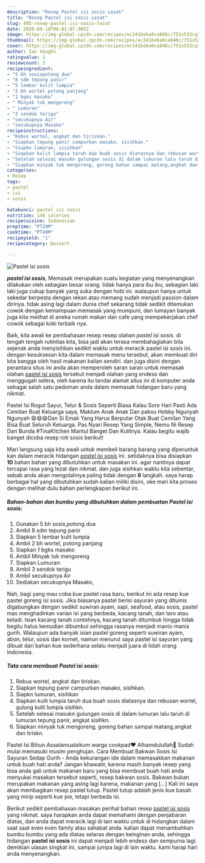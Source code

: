 ```yaml
---
description: "Resep Pastel isi sosis Lezat"
title: "Resep Pastel isi sosis Lezat"
slug: 405-resep-pastel-isi-sosis-lezat
date: 2020-09-18T06:01:07.905Z
image: https://img-global.cpcdn.com/recipes/ec341beba0ca846c/751x532cq70/pastel-isi-sosis-foto-resep-utama.jpg
thumbnail: https://img-global.cpcdn.com/recipes/ec341beba0ca846c/751x532cq70/pastel-isi-sosis-foto-resep-utama.jpg
cover: https://img-global.cpcdn.com/recipes/ec341beba0ca846c/751x532cq70/pastel-isi-sosis-foto-resep-utama.jpg
author: Ian Vaughn
ratingvalue: 3
reviewcount: 3
recipeingredient:
- "5 bh sosispotong dua"
- "8 sdm tepung panir"
- "5 lembar kulit lumpia"
- "2 bh wortel potong panjang"
- "1 bgks masako"
- " Minyak tuk mengoreng"
- " Lumuran"
- "3 sendok terigu"
- "secukupnya Air"
- "secukupnya Masako"
recipeinstructions:
- "Rebus wortel, angkat dan tiriskan."
- "Siapkan tepung panir campurkan masako, sisihkan."
- "Siapkn lumuran, sisihkan"
- "Siapkan kulit lumpia taruh dua buah sosis diatasnya dan rebusan wortel, gulung kulit lumpia sisihkn."
- "Setelah selesai masukn gulungan sosis di dalam lumuran lalu taruh di lumuran tepung panir, angkat sisihkn."
- "Siapkan minyak tuk mengoreng, goreng bahan sampai matang,angkat dan tiriskn."
categories:
- Resep
tags:
- pastel
- isi
- sosis

katakunci: pastel isi sosis 
nutrition: 148 calories
recipecuisine: Indonesian
preptime: "PT29M"
cooktime: "PT49M"
recipeyield: "1"
recipecategory: Dessert

---
```



![Pastel isi sosis](https://img-global.cpcdn.com/recipes/ec341beba0ca846c/751x532cq70/pastel-isi-sosis-foto-resep-utama.jpg)

<b><i>pastel isi sosis</i></b>, Memasak merupakan suatu kegiatan yang menyenangkan dilakukan oleh sebagian besar orang. tidak hanya para ibu ibu, sebagian laki laki juga cukup banyak yang suka dengan hobi ini. walaupun hanya untuk sekedar berpesta dengan rekan atau memang sudah menjadi passion dalam dirinya. tidak asing lagi dalam dunia chef sekarang tidak sedikit ditemukan cowok dengan kemampuan memasak yang mumpuni, dan lumayan banyak juga kita melihat di aneka rumah makan dan cafe yang mempekerjakan chef cowok sebagai koki terbaik nya.

Baik, kita awali ke pembahasan resep resep olahan <i>pastel isi sosis</i>. di tengah tengah rutinitas kita, bisa jadi akan terasa membahagiakan bila sejenak anda menyisihkan sedikit waktu untuk meracik pastel isi sosis ini. dengan kesuksesan kita dalam memasak menu tersebut, akan membuat diri kita bangga oleh hasil makanan kalian sendiri. dan juga disini dengan perantara situs ini anda akan memperoleh saran saran untuk memasak olahan <u>pastel isi sosis</u> tersebut menjadi olahan yang endess dan menggugah selera, oleh karena itu tandai alamat situs ini di komputer anda sebagai salah satu pedoman anda dalam memasak hidangan baru yang nikmat.

Pastel Isi Rogut Sayur, Telur &amp; Sosis Seperti Biasa Kalau Sore Hari Pasti Ada Cemilan Buat Keluarga saya, Maklum Anak Anak Dan paksu Hobby Ngunyah Ngunyah 😄😄😄Dan Si Emak Yang Harus Berputar Otak Buat Cemilan Yang Bisa Buat Seluruh Keluarga. Pas Nyari Resep Yang Simple, Nemu Ni Resep Dari Bunda #TinaKitchen Mantul Banget Dan Kulitnya. Kalau begitu wajib banget dicoba resep roti sosis berikut!


Mari langsung saja kita awali untuk membeli barang barang yang diperuntuk kan dalam meracik hidangan <u><i>pastel isi sosis</i></u> ini. setidaknya bisa disiapkan <b>10</b> bahan bahan yang dibutuhkan untuk masakan ini. agar nantinya dapat tercapai rasa yang lezat dan nikmat. dan juga sisihkan waktu kita sebentar, sebab anda akan mengolahnya paling tidak dengan <b>6</b> langkah. saya harap berbagai hal yang dibutuhkan sudah kalian miliki disini, oke mari kita proses dengan melihat dulu bahan perlengkapan berikut ini.

<!--inarticleads1-->

##### Bahan-bahan dan bumbu yang dibutuhkan dalam pembuatan Pastel isi sosis:

1. Gunakan 5 bh sosis,potong dua
1. Ambil 8 sdm tepung panir
1. Siapkan 5 lembar kulit lumpia
1. Ambil 2 bh wortel, potong panjang
1. Siapkan 1 bgks masako
1. Ambil  Minyak tuk mengoreng
1. Siapkan  Lumuran:
1. Ambil 3 sendok terigu
1. Ambil secukupnya Air
1. Sediakan secukupnya Masako,


Nah, bagi yang mau coba kue pastel rasa baru, berikut ini ada resep kue pastel goreng isi sosis. Jika biasanya pastel berisi sayuran yang ditumis digabungkan dengan sedikit suwiran ayam, sapi, seafood, atau sosis, pastel mas menghadirkan varian isi yang berbeda, kacang tanah, dan taro atau keladi. Isian kacang tanah contohnya, kacang tanah ditumbuk hingga tidak begitu halus kemudian dibumbui sehingga rasanya menjadi manis-manis gurih. Walaupun ada banyak isian pastel goreng seperti suwiran ayam, abon, telur, sosis dan kornet, namun menurut saya pastel isi sayuran yang dibuat dari bahan kue sederhana selalu menjadi juara di lidah orang Indonesia. 

<!--inarticleads2-->

##### Tata cara membuat Pastel isi sosis:

1. Rebus wortel, angkat dan tiriskan.
1. Siapkan tepung panir campurkan masako, sisihkan.
1. Siapkn lumuran, sisihkan
1. Siapkan kulit lumpia taruh dua buah sosis diatasnya dan rebusan wortel, gulung kulit lumpia sisihkn.
1. Setelah selesai masukn gulungan sosis di dalam lumuran lalu taruh di lumuran tepung panir, angkat sisihkn.
1. Siapkan minyak tuk mengoreng, goreng bahan sampai matang,angkat dan tiriskn.


Pastel Isi Bihun Assalamualaikum warga cookpad❤ Alhamdulullah🤗 Sudah mulai memasuki musim penghujan. Cara Membuat Bakwan Sosis Isi Sayuran Sedap Gurih - Anda kekurangan ide dalam memasakkan makanan untuk buah hati anda? Jangan khawatir, karena masih banyak resep yang bisa anda gali untuk makanan baru yang bisa membuat buah hati anda menyukai masakan tersebut seperti, resep bakwan sosis. Bakwan bukan merupakan makanan yang asing lagi karena, makanan yang […] Kali ini saya akan membagikan resep pastel tutup. Pastel tutup adalah jenis kue basah yang mirip seperti kue pie, tetapi berbeda isi. 

Berikut sedikit pembahasan masakan perihal bahan resep <u>pastel isi sosis</u> yang nikmat. saya harapkan anda dapat memahami dengan penjabaran diatas, dan anda dapat meracik lagi di lain waktu untuk di hidangkan dalam saat saat even even family atau sahabat anda. kalian dapat menambahkan bumbu bumbu yang ada diatas selaras dengan keinginan anda, sehingga hidangan <b>pastel isi sosis</b> ini dapat menjadi lebih endess dan sempurna lagi. demikian ulasan singkat ini, sampai jumpa lagi di lain waktu. kami harap hari anda menyenangkan.
